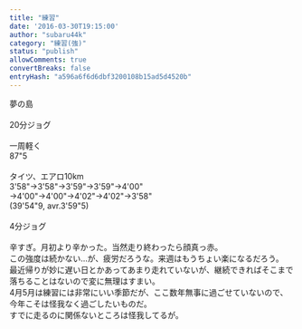 ```yaml
---
title: "練習"
date: '2016-03-30T19:15:00'
author: "subaru44k"
category: "練習(強)"
status: "publish"
allowComments: true
convertBreaks: false
entryHash: "a596a6f6d6dbf3200108b15ad5d4520b"
---
```

夢の島<br>
<br>
20分ジョグ<br>
<br>
一周軽く<br>
87"5<br>
<br>
タイツ、エアロ10km<br>
3'58"→3'58"→3'59"→3'59"→4'00"<br>
→4'00"→4'00"→4'02"→4'02"→3'58"<br>
(39'54"9, avr.3'59"5)<br>
<br>
4分ジョグ<br>
<br>
辛すぎ。月初より辛かった。当然走り終わったら顔真っ赤。<br>
この強度は続かない…が、疲労だろうな。来週はもうちょい楽になるだろう。<br>
最近帰りが妙に遅い日とかあってあまり走れていないが、継続できればそこまで落ちることはないので変に無理はすまい。<br>
4月5月は練習には非常にいい季節だが、ここ数年無事に過ごせていないので、今年こそは怪我なく過ごしたいものだ。<br>
すでに走るのに関係ないところは怪我してるが。
